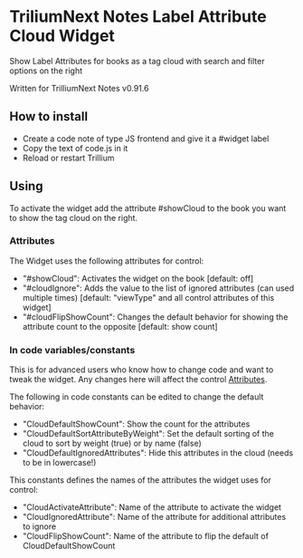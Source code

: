 # TriliumNext Notes Label Attribute Cloud Widget
Show Label Attributes for books as a tag cloud with search and filter options on the right

Written for TrilliumNext Notes v0.91.6

## How to install
* Create a code note of type JS frontend and give it a #widget label 
* Copy the text of code.js in it
* Reload or restart Trillium

## Using
To activate the widget add the attribute #showCloud to the book you want to show the tag cloud on the right.

### Attributes
The Widget uses the following attributes for control:
* "#showCloud": Activates the widget on the book [default: off]
* "#cloudIgnore": Adds the value to the list of ignored attributes (can used multiple times) [default: "viewType" and all control attributes of this widget]
* "#cloudFlipShowCount": Changes the default behavior for showing the attribute count to the opposite [default: show count]

### In code variables/constants
This is for advanced users who know how to change code and want to tweak the widget. Any changes here will affect the control [Attributes](#Attributes).

The following in code constants can be edited to change the default behavior:
* "CloudDefaultShowCount": Show the count for the attributes
* "CloudDefaultSortAttributeByWeight": Set the default sorting of the cloud to sort by weight (true) or by name (false)
* "CloudDefaultIgnoredAttributes": Hide this attributes in the cloud (needs to be in lowercase!)

This constants defines the names of the attributes the widget uses for control:
* "CloudActivateAttribute": Name of the attribute to activate the widget
* "CloudIgnoredAttribute": Name of the attribute for additional attributes to ignore
* "CloudFlipShowCount": Name of the attribute to flip the default of CloudDefaultShowCount
